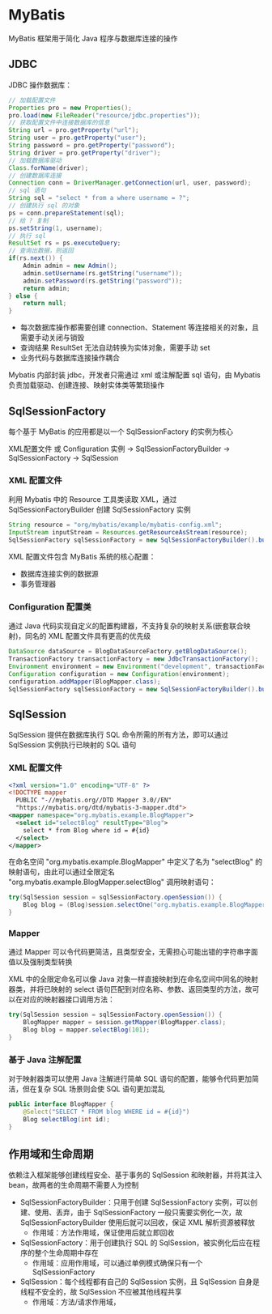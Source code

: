 # MyBatis

MyBatis 框架用于简化 Java 程序与数据库连接的操作

## JDBC

JDBC 操作数据库：

```java
// 加载配置文件
Properties pro = new Properties();
pro.load(new FileReader("resource/jdbc.properties"));
// 获取配置文件中连接数据库的信息
String url = pro.getProperty("url");
String user = pro.getProperty("user");
String password = pro.getProperty("password");
String driver = pro.getProperty("driver");
// 加载数据库驱动
Class.forName(driver);
// 创建数据库连接
Connection conn = DriverManager.getConnection(url, user, password);
// sql 语句
String sql = "select * from a where username = ?";
// 创建执行 sql 的对象
ps = conn.prepareStatement(sql);
// 给 ? 复制
ps.setString(1, username);
// 执行 sql
ResultSet rs = ps.executeQuery;
// 查询出数据，则返回
if(rs.next()) {
    Admin admin = new Admin();
    admin.setUsername(rs.getString("username"));
    admin.setPassword(rs.getString("password"));
    return admin;
} else {
    return null;
}
```

- 每次数据库操作都需要创建 connection、Statement 等连接相关的对象，且需要手动关闭与销毁
- 查询结果 ResultSet 无法自动转换为实体对象，需要手动 set
- 业务代码与数据库连接操作耦合

Mybatis 内部封装 jdbc，开发者只需通过 xml 或注解配置 sql 语句，由 Mybatis 负责加载驱动、创建连接、映射实体类等繁琐操作

## SqlSessionFactory

每个基于 MyBatis 的应用都是以一个 SqlSessionFactory 的实例为核心

XML配置文件 或 Configuration 实例 → SqlSessionFactoryBuilder → SqlSessionFactory → SqlSession

### XML 配置文件

利用 Mybatis 中的 Resource 工具类读取 XML，通过 SqlSessionFactoryBuilder 创建 SqlSessionFactory 实例

```java
String resource = "org/mybatis/example/mybatis-config.xml";
InputStream inputStream = Resources.getResourceAsStream(resource);
SqlSessionFactory sqlSessionFactory = new SqlSessionFactoryBuilder().build(inputStream);
```

XML 配置文件包含 MyBatis 系统的核心配置：

- 数据库连接实例的数据源
- 事务管理器

### Configuration 配置类

通过 Java 代码实现自定义的配置构建器，不支持复杂的映射关系(嵌套联合映射)，同名的 XML 配置文件具有更高的优先级

```java
DataSource dataSource = BlogDataSourceFactory.getBlogDataSource();
TransactionFactory transactionFactory = new JdbcTransactionFactory();
Environment environment = new Environment("development", transactionFactory, dataSource);
Configuration configuration = new Configuration(environment);
configuration.addMapper(BlogMapper.class);
SqlSessionFactory sqlSessionFactory = new SqlSessionFactoryBuilder().build(configuration);
```

## SqlSession

SqlSession 提供在数据库执行 SQL 命令所需的所有方法，即可以通过 SqlSession 实例执行已映射的 SQL 语句

### XML 配置文件

```xml
<?xml version="1.0" encoding="UTF-8" ?>
<!DOCTYPE mapper
  PUBLIC "-//mybatis.org//DTD Mapper 3.0//EN"
  "https://mybatis.org/dtd/mybatis-3-mapper.dtd">
<mapper namespace="org.mybatis.example.BlogMapper">
  <select id="selectBlog" resultType="Blog">
    select * from Blog where id = #{id}
  </select>
</mapper>
```

在命名空间 "org.mybatis.example.BlogMapper" 中定义了名为 "selectBlog" 的映射语句，由此可以通过全限定名 "org.mybatis.example.BlogMapper.selectBlog" 调用映射语句：

```java
try(SqlSession session = sqlSessionFactory.openSession()) {
    Blog blog = (Blog)session.selectOne("org.mybatis.example.BlogMapper.selectBlog", 101);
}
```

### Mapper

通过 Mapper 可以令代码更简洁，且类型安全，无需担心可能出错的字符串字面值以及强制类型转换

XML 中的全限定命名可以像 Java 对象一样直接映射到在命名空间中同名的映射器类，并将已映射的 select 语句匹配到对应名称、参数、返回类型的方法，故可以在对应的映射器接口调用方法：

````java
try(SqlSession session = sqlSessionFactory.openSession()) {
    BlogMapper mapper = session.getMapper(BlogMapper.class);
    Blog blog = mapper.selectBlog(101);
}
````

### 基于 Java 注解配置

对于映射器类可以使用 Java 注解进行简单 SQL 语句的配置，能够令代码更加简洁，但在复杂 SQL 场景则会使 SQL 语句更加混乱

```java
public interface BlogMapper {
    @Select("SELECT * FROM blog WHERE id = #{id}")
    Blog selectBlog(int id);
}
```

## 作用域和生命周期

依赖注入框架能够创建线程安全、基于事务的 SqlSession 和映射器，并将其注入 bean，故两者的生命周期不需要人为控制

- SqlSessionFactoryBuilder：只用于创建 SqlSessionFactory 实例，可以创建、使用、丢弃，由于 SqlSessionFactory 一般只需要实例化一次，故 SqlSessionFactoryBuilder 使用后就可以回收，保证 XML 解析资源被释放
  - 作用域：方法作用域，保证使用后就立即回收
- SqlSessionFactory：用于创建执行 SQL 的 SqlSession，被实例化后应在程序的整个生命周期中存在
  - 作用域：应用作用域，可以通过单例模式确保只有一个 SqlSessionFactory
- SqlSession：每个线程都有自己的 SqlSession 实例，且 SqlSession 自身是线程不安全的，故 SqlSession 不应被其他线程共享
  - 作用域：方法/请求作用域，